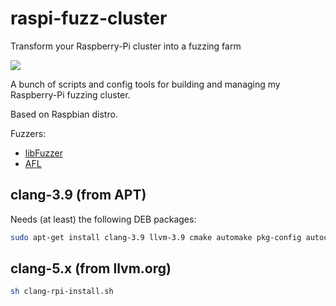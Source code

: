 # raspi-fuzz-cluster

Transform your Raspberry-Pi cluster into a fuzzing farm

![](http://i.imgur.com/o0kyt5f.jpg)

A bunch of scripts and config tools for building and managing my Raspberry-Pi
fuzzing cluster.

Based on Raspbian distro.

Fuzzers:

  - [libFuzzer](http://llvm.org/docs/LibFuzzer.html)
  - [AFL](http://lcamtuf.coredump.cx/afl)


## clang-3.9 (from APT)

Needs (at least) the following DEB packages:
```bash
sudo apt-get install clang-3.9 llvm-3.9 cmake automake pkg-config autoconf m4 gdb
```

## clang-5.x (from llvm.org)

```bash
sh clang-rpi-install.sh
```
